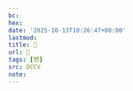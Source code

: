 ```yaml
---
bc:
hex:
date: '2025-10-13T10:26:47+08:00'
lastmod:
title: 􂱀
url: 􂱀
tags: [愬]
src: DCCV
note:
---
```

